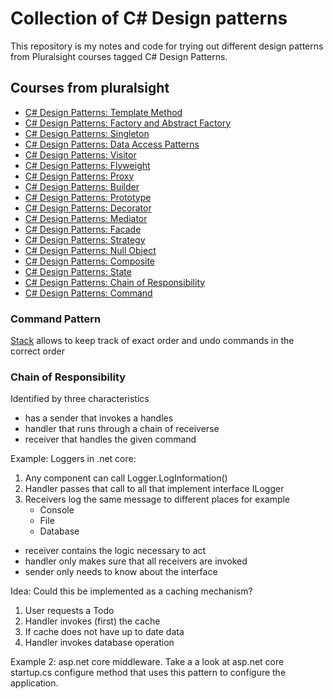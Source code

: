 Collection of C# Design patterns
================================

This repository is my notes and code for trying out different design patterns from Pluralsight courses tagged C# Design Patterns.

Courses from pluralsight
------------------------

- [C# Design Patterns: Template Method](https://app.pluralsight.com/library/courses/e675d814-f209-4616-b77c-a50b2679f6c1)
- [C# Design Patterns: Factory and Abstract Factory](https://app.pluralsight.com/library/courses/4ce11389-a9c8-4d0a-a945-2b30dfd7cd80)
- [C# Design Patterns: Singleton](https://app.pluralsight.com/library/courses/c836f216-5a35-486e-ab24-328749313fd2)
- [C# Design Patterns: Data Access Patterns](https://app.pluralsight.com/library/courses/cfb0434a-b851-417d-9f3a-8ecc2a194d02)
- [C# Design Patterns: Visitor](https://app.pluralsight.com/library/courses/0f174fae-edcd-43a4-a21f-f237d523c9bf)
- [C# Design Patterns: Flyweight](https://app.pluralsight.com/library/courses/fe53e75e-6e80-40be-878f-8afde9269faa)
- [C# Design Patterns: Proxy](https://app.pluralsight.com/library/courses/8e0d9197-37f4-4a7a-97c4-fd2e08a75d40)
- [C# Design Patterns: Builder](https://app.pluralsight.com/library/courses/fe2bae25-d9a5-471d-9c94-a03a6b8eb5ce)
- [C# Design Patterns: Prototype](https://app.pluralsight.com/library/courses/75a285b1-b232-4ccc-ad43-27f7d0b809a2)
- [C# Design Patterns: Decorator](https://app.pluralsight.com/library/courses/355db6dd-e80b-4b13-b352-b382965d6e09)
- [C# Design Patterns: Mediator](https://app.pluralsight.com/library/courses/6c6601a1-4114-4d59-9dc9-299042d94aec)
- [C# Design Patterns: Facade](https://app.pluralsight.com/library/courses/cf2a002d-6e5a-4e88-9df2-d2377ff04e9a)
- [C# Design Patterns: Strategy](https://app.pluralsight.com/library/courses/edd31b0e-9972-49e8-8ea2-ab949f1bff58)
- [C# Design Patterns: Null Object](https://app.pluralsight.com/library/courses/3587ad34-4f7a-441f-9b6c-a2e394ffb3d8)
- [C# Design Patterns: Composite](https://app.pluralsight.com/library/courses/137684a1-d22f-4dca-a87f-e6b44bc44d99)
- [C# Design Patterns: State](https://app.pluralsight.com/library/courses/92bfd9af-fdbf-4864-85e3-f3f497d17bb5)
- [C# Design Patterns: Chain of Responsibility](https://app.pluralsight.com/library/courses/0fec4dc4-5de6-4f41-b5ea-7c8350e5dce1)
- [C# Design Patterns: Command](https://app.pluralsight.com/library/courses/de1d1815-b7b3-45ab-a359-b3b6c793fbfb)

### Command Pattern
[Stack](https://docs.microsoft.com/en-us/dotnet/api/system.collections.stack?view=netcore-3.1) allows to keep track of exact order and undo commands in the correct order

### Chain of Responsibility
Identified by three characteristics
* has a sender that invokes a handles
* handler that runs through a chain of receiverse
* receiver that handles the given command

Example: Loggers in .net core:
1. Any component can call Logger.LogInformation()
2. Handler passes that call to all that implement interface ILogger
3. Receivers log the same message to different places for example
    * Console
    * File
    * Database

- receiver contains the logic necessary to act
- handler only makes sure that all receivers are invoked
- sender only needs to know about the interface

Idea: Could this be implemented as a caching mechanism?
1. User requests a Todo
2. Handler invokes (first) the cache
3. If cache does not have up to date data
4. Handler invokes database operation

Example 2: asp.net core middleware.
Take a a look at asp.net core startup.cs configure method that uses this pattern to configure the application.